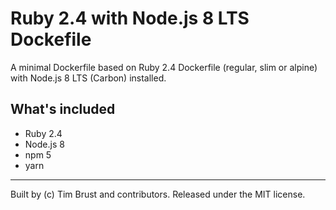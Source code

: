 # Ruby 2.4 with Node.js 8 LTS Dockefile

A minimal Dockerfile based on Ruby 2.4 Dockerfile (regular, slim or alpine) with Node.js 8 LTS (Carbon) installed.

## What's included

* Ruby 2.4
* Node.js 8
* npm 5
* yarn

---
Built by (c) Tim Brust and contributors. Released under the MIT license.
